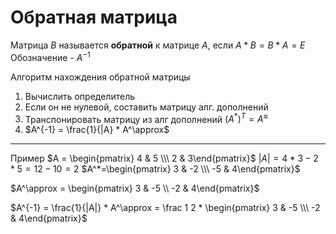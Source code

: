 # Обратная матрица
Матрица $B$ называется **обратной** к матрице $A$, если $A*B=B*A=E$
Обозначение - $A^{-1}$

Алгоритм нахождения обратной матрицы
1) Вычислить определитель
2) Если он не нулевой, составить матрицу алг. дополнений
3) Транспонировать матрицу из алг дополнений $(A^*)^T=A^\approx$
4) $A^{-1} = \frac{1}{|A} * A^\approx$

---
Пример
$A = \begin{pmatrix} 4 & 5 \\\ 2 & 3\end{pmatrix}$
$|A| = 4 * 3 - 2 * 5 = 12 - 10 = 2$
$A^*=\begin{pmatrix} 3 & -2 \\\ -5 & 4\end{pmatrix}$

$A^\approx = \begin{pmatrix} 3 & -5 \\ -2 & 4\end{pmatrix}$

$A^{-1} = \frac{1}{|A|} * A^\approx = \frac 1 2 * \begin{pmatrix} 3 & -5 \\\ -2 & 4\end{pmatrix}$
